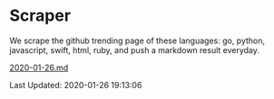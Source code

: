 # Scraper

We scrape the github trending page of these languages: go, python, javascript, swift, html, ruby, and push a markdown result everyday.

[2020-01-26.md](https://github.com/henson/Scraper/blob/master/2020-01-26.md)

Last Updated: 2020-01-26 19:13:06